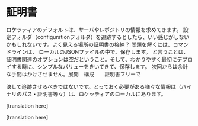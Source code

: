 # 証明書

<!--original
# Credentials
-->

ロケッティアのデフォルトは、サーバやレポジトリの情報を求めてきます。
設定フォルダ（configurationフォルダ）を追跡するとしたら、いい感じがしないかもしれないです。よく見える場所の証明書の格納？
問題を解くには、コマンドラインは、
ローカルのJSONファイルの中で、保存します。
と言うことは、証明書関連のオプションは空だということ。そして、わかりやすく最初にデプロイする時に、シンプルなバリューをきいてきて、保存します。
次回からは余計な手間はかけさせません。展開　構成　　証明書フリーで

<!--original
By default Rocketeer asks for a lot of informations on your server and repository, and if you track the configuration folder you may not be comfortable with storing the credentials in plain view.
To solve that problem, the command line will prompt you for any missing credential and store them in an hidden JSON file on your local machine (by default in `~/.rocketeer`). That means you can leave all credentials-related options empty and Rocketeer will simply ask the values to you on deploy the first time, save them, and never bother you with it again while leaving your deployment configuration credentials-free.
-->

決して追跡させるべきではないです。とっておく必要がある様々な情報は（バイナリのパス・証明書等々）は、ロケッティアのローカルにあります。

<!--original
That file should **never** be tracked, it's a local storage for Rocketeer to put the various informations it needs to ask you and remember them (binaries paths, credentials, etc).
-->


[translation here]

<!--original
## Flushing the credentials store
-->

[translation here]

<!--original
If you want Rocketeer to ask for your credentials again (in case you made a typo or something) all you need to do is run `rocketeer flush` which will flush the local storage related to that project. The next time you run any command it'll prompt you for any missing credentials again.-->
